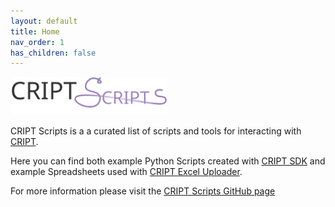 ```yaml
---
layout: default
title: Home
nav_order: 1
has_children: false
---
```


<div>
  <img width="250" src="/assets/images/criptscripts-logo.svg" alt="CRIPT Scripts logo">
</div>

CRIPT Scripts is a a curated list of scripts and tools for interacting with [CRIPT](https://criptapp.org).

Here you can find both example Python Scripts created with [CRIPT SDK](https://pypi.org/project/cript/) and example Spreadsheets used with [CRIPT Excel Uploader](https://c-accel-cript.github.io/cript-excel-uploader/).

For more information please visit the [CRIPT Scripts GitHub page](https://github.com/C-Accel-CRIPT/criptscripts)

